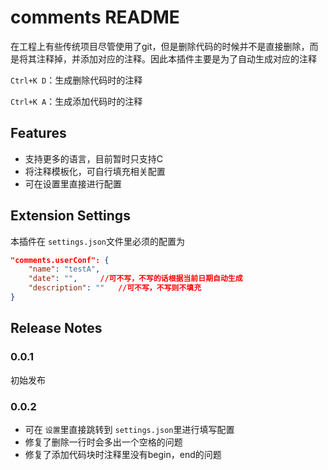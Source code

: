# comments README

在工程上有些传统项目尽管使用了git，但是删除代码的时候并不是直接删除，而是将其注释掉，并添加对应的注释。因此本插件主要是为了自动生成对应的注释

`Ctrl+K D`：生成删除代码时的注释

`Ctrl+K A`：生成添加代码时的注释

## Features

* 支持更多的语言，目前暂时只支持C
* 将注释模板化，可自行填充相关配置
* 可在设置里直接进行配置

## Extension Settings

本插件在 `settings.json`文件里必须的配置为

```json
"comments.userConf": {
    "name": "testA",
    "date": "",		//可不写，不写的话根据当前日期自动生成
    "description": ""	//可不写，不写则不填充
}
```

## Release Notes

### 0.0.1

初始发布

### 0.0.2

* 可在 `设置`里直接跳转到 `settings.json`里进行填写配置
* 修复了删除一行时会多出一个空格的问题
* 修复了添加代码块时注释里没有begin，end的问题
